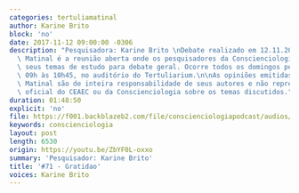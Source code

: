 ```yaml
---
categories: tertuliamatinal
author: Karine Brito
block: 'no'
date: 2017-11-12 09:00:00 -0306
description: "Pesquisadora: Karine Brito \nDebate realizado em 12.11.2017\n\nTertúlia\
  \ Matinal é a reunião aberta onde os pesquisadores da Conscienciologia apresentam\
  \ seus temas de estudo para debate geral. Ocorre todos os domingos pela manhã, das\
  \ 09h às 10h45, no auditório do Tertuliarium.\n\nAs opiniões emitidas na Tertúlia\
  \ Matinal são de inteira responsabilidade de seus autores e não representam a posição\
  \ oficial do CEAEC ou da Conscienciologia sobre os temas discutidos."
duration: 01:48:50
explicit: 'no'
file: https://f001.backblazeb2.com/file/conscienciologiapodcast/audios/ZbYF0L-oxxo.mp3
keywords: conscienciologia
layout: post
length: 6530
origin: https://youtu.be/ZbYF0L-oxxo
summary: 'Pesquisador: Karine Brito'
title: '#71 - Gratidao'
voices: Karine Brito
---
```

